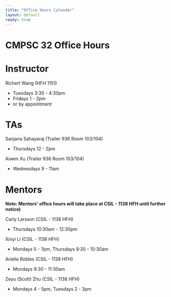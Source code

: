 ```yaml
---
title: "Office Hours Calendar"
layout: default
ready: true
---
```


<h1><strong>CMPSC 32 Office Hours</strong></h1>

# Instructor
Richert Wang (HFH 1151)
* Tuesdays 3:30 - 4:30pm
* Fridays 1 - 2pm
* or by appointment

# TAs
Sanjana Sahayaraj (Trailer 936 Room 103/104)
* Thursdays 12 - 2pm

Aiwen Xu (Trailer 936 Room 103/104)
* Wednesdays 9 - 11am

# Mentors

<b> Note: Mentors' office hours will take place at CSIL - 1138 HFH until further notice) </b>

Carly Larsson (CSIL - 1138 HFH)
* Thursdays 10:30am - 12:30pm

Xinyi Li (CSIL - 1138 HFH)
* Mondays 5 - 7pm, Thursdays 9:30 - 10:30am

Arielle Robles (CSIL - 1138 HFH)
* Mondays 9:30 - 11:30am

Zeyu (Scott) Zhu (CSIL - 1138 HFH)
* Mondays 4 - 5pm, Tuesdays 2 - 3pm


